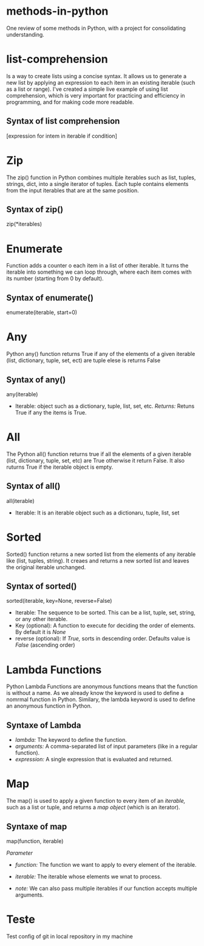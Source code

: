 # methods-in-python
One review of some methods in Python, with a project for consolidating understanding.


# list-comprehension

Is a way to create lists using a concise syntax. It allows us to generate a new list by applying an expression to each item in an existing iterable (such as a list or range).
I've created a simple live example of using list comprehension, which is very important for practicing and efficiency in programming, and for making code more readable.

## Syntax of list comprehension

[expression for intem in iterable if condition]

# Zip 

The zip() function in Python combines multiple iterables such as list, tuples, strings, dict, into a single iterator of tuples. Each tuple contains elements from the input iterables that are at the same position.


## Syntax of zip()

zip(*iterables)

# Enumerate

Function adds a counter o each item in a list of other iterable. It turns the iterable into something we can loop through, where each item comes with its number (starting from 0 by default).

## Syntax of enumerate()

enumerate(iterable, start=0)

# Any

Python any() function returns True if any of the elements of a given iterable (list, dictionary, tuple, set, ect) are tuple elese is returns False

## Syntax of any()

any(iterable)

* Iterable: object such as a dictionary, tuple, list, set, etc.
*Returns:* Retuns True if any the items is True.

# All

The Python all() function returns true if all the elements of a given iterable (list, dictionary, tuple, set, etc) are True otherwise it return False. It also ruturns True if the iterable object is empty.

## Syntax of all()

all(iterable)

* Iterable: It is an iterable object such as a dictionaru, tuple, list, set

# Sorted

Sorted() function returns a new sorted list from the elements of any iterable like (list, tuples, string). It creaes and returns a new sorted list and leaves the original iterable unchanged.

## Syntax of sorted()

sorted(iterable, key=None, reverse=False)

* Iterable: The sequence to be sorted. This can be a list, tuple, set, string, or any other iterable.
* Key (optional): A function to execute for deciding the order of elements. By default it is *None*
* reverse (optional): If *True,* sorts in descending order. Defaults value is *False* (ascending order)

# Lambda Functions

Python Lambda Functions are anonymous functions means that the function is without a name. As we already know the keyword is used to define a nomrmal function in Python. Similary, the lambda keyword is used to define an anonymous function in Python.

## Syntaxe of Lambda

* *lambda:* The keyword to define the function.
* *arguments:* A comma-separated list of input parameters (like in a regular function).
* *expression:* A single expression that is evaluated and returned.

# Map 

The map() is used to apply a given function to every item of an *iterable,* such as a list or tuple, and returns a *map object* (which is an iterator).

## Syntaxe of map

map(function, iterable)

*Parameter*

* *function:* The function we want to apply to every element of the iterable.
* *iterable:* The iterable whose elements we wnat to process.

* *note:* We can also pass multiple iterables if our function accepts multiple arguments.

# Teste

Test config of git in local repository in my machine